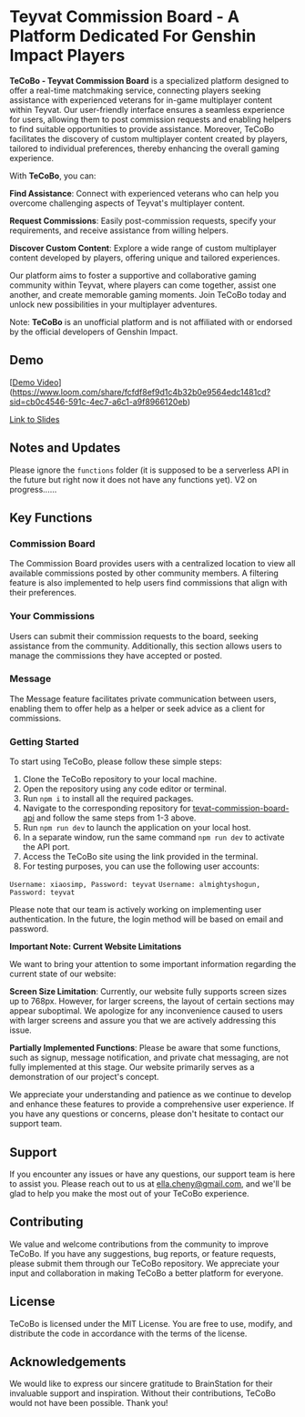 # Teyvat Commission Board - A Platform Dedicated For Genshin Impact Players 

**TeCoBo - Teyvat Commission Board** is a specialized platform designed to offer a real-time matchmaking service, connecting players seeking assistance with experienced veterans for in-game multiplayer content within Teyvat. Our user-friendly interface ensures a seamless experience for users, allowing them to post commission requests and enabling helpers to find suitable opportunities to provide assistance. Moreover, TeCoBo facilitates the discovery of custom multiplayer content created by players, tailored to individual preferences, thereby enhancing the overall gaming experience.

With **TeCoBo**, you can:

**Find Assistance**: Connect with experienced veterans who can help you overcome challenging aspects of Teyvat's multiplayer content.

**Request Commissions**: Easily post-commission requests, specify your requirements, and receive assistance from willing helpers.

**Discover Custom Content**: Explore a wide range of custom multiplayer content developed by players, offering unique and tailored experiences.

Our platform aims to foster a supportive and collaborative gaming community within Teyvat, where players can come together, assist one another, and create memorable gaming moments. Join TeCoBo today and unlock new possibilities in your multiplayer adventures.

Note: **TeCoBo** is an unofficial platform and is not affiliated with or endorsed by the official developers of Genshin Impact.

## Demo
[[Demo Video](https://github.com/ChenElla/teyvat-commission-board/assets/69126129/82769dd9-4d7d-4a1a-849e-9dd9e712d961)](https://www.loom.com/share/fcfdf8ef9d1c4b32b0e9564edc1481cd?sid=cb0c4546-591c-4ec7-a6c1-a9f8966120eb)

[Link to Slides](https://www.canva.com/design/DAFm1SfV0vY/9-1RbS_2CyS-Nliz20R0ag/view?utm_content=DAFm1SfV0vY&utm_campaign=designshare&utm_medium=link&utm_source=publishsharelink)

## Notes and Updates
Please ignore the ``functions`` folder (it is supposed to be a serverless API in the future but right now it does not have any functions yet).
V2 on progress......

## Key Functions
### Commission Board
The Commission Board provides users with a centralized location to view all available commissions posted by other community members. A filtering feature is also implemented to help users find commissions that align with their preferences.

### Your Commissions
Users can submit their commission requests to the board, seeking assistance from the community. Additionally, this section allows users to manage the commissions they have accepted or posted.

### Message
The Message feature facilitates private communication between users, enabling them to offer help as a helper or seek advice as a client for commissions.

### Getting Started
To start using TeCoBo, please follow these simple steps:

1. Clone the TeCoBo repository to your local machine.
2. Open the repository using any code editor or terminal.
3. Run ``npm i`` to install all the required packages.
4. Navigate to the corresponding repository for [tevat-commission-board-api]() and follow the same steps from 1-3 above.
5. Run ``npm run dev`` to launch the application on your local host.
6. In a separate window, run the same command ``npm run dev`` to activate the API port.
7. Access the TeCoBo site using the link provided in the terminal.
8. For testing purposes, you can use the following user accounts:

`Username: xiaosimp, Password: teyvat`
`Username: almightyshogun, Password: teyvat`

Please note that our team is actively working on implementing user authentication. In the future, the login method will be based on email and password.

**Important Note: Current Website Limitations** 

We want to bring your attention to some important information regarding the current state of our website:

**Screen Size Limitation**: Currently, our website fully supports screen sizes up to 768px. However, for larger screens, the layout of certain sections may appear suboptimal. We apologize for any inconvenience caused to users with larger screens and assure you that we are actively addressing this issue.

**Partially Implemented Functions**: Please be aware that some functions, such as signup, message notification, and private chat messaging, are not fully implemented at this stage. Our website primarily serves as a demonstration of our project's concept.

We appreciate your understanding and patience as we continue to develop and enhance these features to provide a comprehensive user experience. If you have any questions or concerns, please don't hesitate to contact our support team.


## Support
If you encounter any issues or have any questions, our support team is here to assist you. Please reach out to us at ella.cheny@gmail.com, and we'll be glad to help you make the most out of your TeCoBo experience.

## Contributing
We value and welcome contributions from the community to improve TeCoBo. If you have any suggestions, bug reports, or feature requests, please submit them through our TeCoBo repository. We appreciate your input and collaboration in making TeCoBo a better platform for everyone.

## License
TeCoBo is licensed under the MIT License. You are free to use, modify, and distribute the code in accordance with the terms of the license.

## Acknowledgements
We would like to express our sincere gratitude to BrainStation for their invaluable support and inspiration. Without their contributions, TeCoBo would not have been possible. Thank you!
